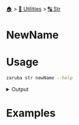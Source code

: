 <!--startTocHeader-->
[🏠](../../README.md) > [🔧 Utilities](../README.md) > [🔠 Str](README.md)
# NewName
<!--endTocHeader-->

# Usage

<!--startCode-->
```bash
zaruba str newName --help
```
 
<details>
<summary>Output</summary>
 
```````
Generate new name

Usage:
  zaruba str newName [flags]

Flags:
  -h, --help   help for newName
```````
</details>
<!--endCode-->

# Examples


<!--startTocSubtopic-->

<!--endTocSubtopic-->